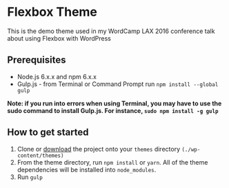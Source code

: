 # Flexbox Theme
This is the demo theme used in my WordCamp LAX 2016 conference talk about using Flexbox with WordPress

## Prerequisites
* Node.js 6.x.x and npm 6.x.x
* Gulp.js - from Terminal or Command Prompt run `npm install --global gulp`

**Note: if you run into errors when using Terminal, you may have to use the sudo command to install Gulp.js. For instance, `sudo npm install -g gulp`**

## How to get started
1. Clone or [download](https://github.com/ZeekInteractive/flexbox_theme/archive/master.zip "Download the flexbox_theme Zip") the project onto your `themes` directory `(./wp-content/themes)`
2. From the theme directory, run `npm install` or `yarn`. All of the theme dependencies will be installed into `node_modules`.
3. Run `gulp`